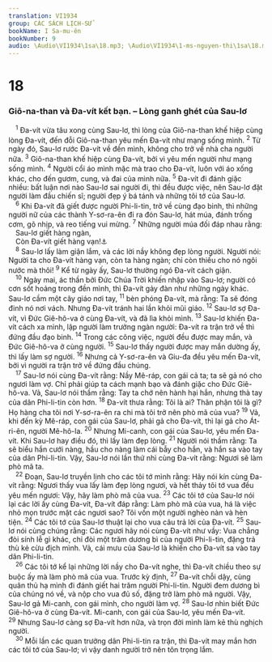```yaml
---
translation: VI1934
group: CÁC SÁCH LỊCH-SỬ
bookName: I Sa-mu-ên 
bookNumber: 9
audio: \Audio\VI1934\1sa\18.mp3; \Audio\VI1934\1-ms-nguyen-thi\1sa\18.mp3
---
```


<div class="title"><h1>18</h1><h3>Giô-na-than và Đa-vít kết bạn. – Lòng ganh ghét của Sau-lơ</h3></div>
<span class="verse 1sa_18_1"> <sup>1</sup> Đa-vít vừa tâu xong cùng Sau-lơ, thì lòng của Giô-na-than khế hiệp cùng lòng Đa-vít, đến đỗi Giô-na-than yêu mến Đa-vít như mạng sống mình. </span>
<span class="verse 1sa_18_2"><sup>2</sup> Từ ngày đó, Sau-lơ rước Đa-vít về đền mình, không cho trở về nhà cha người nữa. </span>
<span class="verse 1sa_18_3"><sup>3</sup> Giô-na-than khế hiệp cùng Đa-vít, bởi vì yêu mến người như mạng sống mình. </span>
<span class="verse 1sa_18_4"><sup>4</sup> Người cổi áo mình mặc mà trao cho Đa-vít, luôn với áo xống khác, cho đến gươm, cung, và đai của mình nữa. </span>
<span class="verse 1sa_18_5"><sup>5</sup> Đa-vít đi đánh giặc nhiều: bất luận nơi nào Sau-lơ sai người đi, thì đều được việc, nên Sau-lơ đặt người làm đầu chiến sĩ; người đẹp ý bá tánh và những tôi tớ của Sau-lơ. <br/></span>
<span class="verse 1sa_18_6"> <sup>6</sup> Khi Đa-vít đã giết được người Phi-li-tin, trở về cùng đạo binh, thì những người nữ của các thành Y-sơ-ra-ên đi ra đón Sau-lơ, hát múa, đánh trống cơm, gõ nhịp, và reo tiếng vui mừng. </span>
<span class="verse 1sa_18_7"><sup>7</sup> Những người múa đối đáp nhau rằng: <br/> Sau-lơ giết hàng ngàn, <br/> Còn Đa-vít giết hàng vạn!<a data-toggle="tooltip" data-placement="bottom" title="1Sa 21:11; 29:5">⚓</a><br/></span>
<span class="verse 1sa_18_8"> <sup>8</sup> Sau-lơ lấy làm giận lắm, và các lời nầy không đẹp lòng người. Người nói: Người ta cho Đa-vít hàng vạn, còn ta hàng ngàn; chỉ còn thiếu cho nó ngôi nước mà thôi! </span>
<span class="verse 1sa_18_9"><sup>9</sup> Kể từ ngày ấy, Sau-lơ thường ngó Đa-vít cách giận. <br/></span>
<span class="verse 1sa_18_10"> <sup>10</sup> Ngày mai, ác thần bởi Đức Chúa Trời khiến nhập vào Sau-lơ; người có cơn sốt hoảng trong đền mình, thì Đa-vít gảy đàn như những ngày khác. Sau-lơ cầm một cây giáo nơi tay, </span>
<span class="verse 1sa_18_11"><sup>11</sup> bèn phóng Đa-vít, mà rằng: Ta sẽ đóng đinh nó nơi vách. Nhưng Đa-vít tránh hai lần khỏi mũi giáo. </span>
<span class="verse 1sa_18_12"><sup>12</sup> Sau-lơ sợ Đa-vít, vì Đức Giê-hô-va ở cùng Đa-vít, và đã lìa khỏi mình. </span>
<span class="verse 1sa_18_13"><sup>13</sup> Sau-lơ khiến Đa-vít cách xa mình, lập người làm trưởng ngàn người: Đa-vít ra trận trở về thì đứng đầu đạo binh. </span>
<span class="verse 1sa_18_14"><sup>14</sup> Trong các công việc, người đều được may mắn, và Đức Giê-hô-va ở cùng người. </span>
<span class="verse 1sa_18_15"><sup>15</sup> Sau-lơ thấy người được may mắn dường ấy, thì lấy làm sợ người. </span>
<span class="verse 1sa_18_16"><sup>16</sup> Nhưng cả Y-sơ-ra-ên và Giu-đa đều yêu mến Đa-vít, bởi vì người ra trận trở về đứng đầu chúng. <br/></span>
<span class="verse 1sa_18_17"> <sup>17</sup> Sau-lơ nói cùng Đa-vít rằng: Nầy Mê-ráp, con gái cả ta; ta sẽ gả nó cho ngươi làm vợ. Chỉ phải giúp ta cách mạnh bạo và đánh giặc cho Đức Giê-hô-va. Vả, Sau-lơ nói thầm rằng: Tay ta chớ nên hành hại hắn, nhưng thà tay của dân Phi-li-tin còn hơn. </span>
<span class="verse 1sa_18_18"><sup>18</sup> Đa-vít thưa rằng: Tôi là ai? Thân phận tôi là gì? Họ hàng cha tôi nơi Y-sơ-ra-ên ra chi mà tôi trở nên phò mã của vua? </span>
<span class="verse 1sa_18_19"><sup>19</sup> Vả, khi đến kỳ Mê-ráp, con gái của Sau-lơ, phải gả cho Đa-vít, thì lại gả cho Át-ri-ên, người Mê-hô-la. </span>
<span class="verse 1sa_18_20"><sup>20</sup> Nhưng Mi-canh, con gái của Sau-lơ, yêu mến Đa-vít. Khi Sau-lơ hay điều đó, thì lấy làm đẹp lòng. </span>
<span class="verse 1sa_18_21"><sup>21</sup> Người nói thầm rằng: Ta sẽ biểu hắn cưới nàng, hầu cho nàng làm cái bẫy cho hắn, và hắn sa vào tay của dân Phi-li-tin. Vậy, Sau-lơ nói lần thứ nhì cùng Đa-vít rằng: Ngươi sẽ làm phò mã ta. <br/></span>
<span class="verse 1sa_18_22"> <sup>22</sup> Đoạn, Sau-lơ truyền lịnh cho các tôi tớ mình rằng: Hãy nói kín cùng Đa-vít rằng: Ngươi thấy vua lấy làm đẹp lòng ngươi, và hết thảy tôi tớ vua đều yêu mến ngươi: Vậy, hãy làm phò mã của vua. </span>
<span class="verse 1sa_18_23"><sup>23</sup> Các tôi tớ của Sau-lơ nói lại các lời ấy cùng Đa-vít, Đa-vít đáp rằng: Làm phò mã của vua, há là việc nhỏ mọn trước mặt các ngươi sao? Tôi vốn một người nghèo nàn và hèn tiện. </span>
<span class="verse 1sa_18_24"><sup>24</sup> Các tôi tớ của Sau-lơ thuật lại cho vua câu trả lời của Đa-vít. </span>
<span class="verse 1sa_18_25"><sup>25</sup> Sau-lơ nói cùng chúng rằng: Các ngươi hãy nói cùng Đa-vít như vầy: Vua chẳng đòi sính lễ gì khác, chỉ đòi một trăm dương bì của người Phi-li-tin, đặng trả thù kẻ cừu địch mình. Vả, cái mưu của Sau-lơ là khiến cho Đa-vít sa vào tay dân Phi-li-tin. <br/></span>
<span class="verse 1sa_18_26"> <sup>26</sup> Các tôi tớ kể lại những lời nầy cho Đa-vít nghe, thì Đa-vít chiều theo sự buộc ấy mà làm phò mã của vua. Trước kỳ định, </span>
<span class="verse 1sa_18_27"><sup>27</sup> Đa-vít chỗi dậy, cùng quân thủ hạ mình đi đánh giết hai trăm người Phi-li-tin. Người đem dương bì của chúng nó về, và nộp cho vua đủ số, đặng trở làm phò mã người. Vậy, Sau-lơ gả Mi-canh, con gái mình, cho người làm vợ. </span>
<span class="verse 1sa_18_28"><sup>28</sup> Sau-lơ nhìn biết Đức Giê-hô-va ở cùng Đa-vít. Mi-canh, con gái của Sau-lơ, yêu mến Đa-vít. </span>
<span class="verse 1sa_18_29"><sup>29</sup> Nhưng Sau-lơ càng sợ Đa-vít hơn nữa, và trọn đời mình làm kẻ thù nghịch người. <br/></span>
<span class="verse 1sa_18_30"> <sup>30</sup> Mỗi lần các quan trưởng dân Phi-li-tin ra trận, thì Đa-vít may mắn hơn các tôi tớ của Sau-lơ; vì vậy danh người trở nên tôn trọng lắm. <br/></span>
